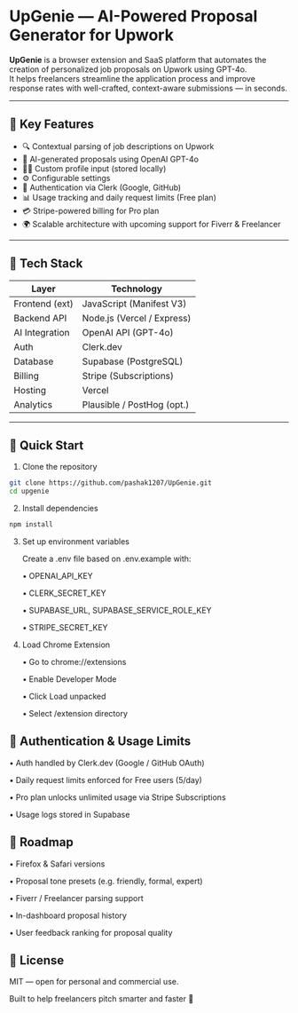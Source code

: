 # UpGenie — AI-Powered Proposal Generator for Upwork

**UpGenie** is a browser extension and SaaS platform that automates the creation of personalized job proposals on Upwork using GPT-4o.  
It helps freelancers streamline the application process and improve response rates with well-crafted, context-aware submissions — in seconds.

---

## 🔧 Key Features

- 🔍 Contextual parsing of job descriptions on Upwork
- 🤖 AI-generated proposals using OpenAI GPT-4o
- 🧑‍💼 Custom profile input (stored locally)
- ⚙️ Configurable settings
- 🔐 Authentication via Clerk (Google, GitHub)
- 📊 Usage tracking and daily request limits (Free plan)
- 💳 Stripe-powered billing for Pro plan
- 🌍 Scalable architecture with upcoming support for Fiverr & Freelancer

---

## 🧱 Tech Stack

| Layer          | Technology                 |
| -------------- | -------------------------- |
| Frontend (ext) | JavaScript (Manifest V3)   |
| Backend API    | Node.js (Vercel / Express) |
| AI Integration | OpenAI API (GPT-4o)        |
| Auth           | Clerk.dev                  |
| Database       | Supabase (PostgreSQL)      |
| Billing        | Stripe (Subscriptions)     |
| Hosting        | Vercel                     |
| Analytics      | Plausible / PostHog (opt.) |

---

## 🚀 Quick Start

1. Clone the repository

```bash
git clone https://github.com/pashak1207/UpGenie.git
cd upgenie
```

2. Install dependencies

```bash
npm install
```

3. Set up environment variables

   Create a .env file based on .env.example with:

   • OPENAI_API_KEY

   • CLERK_SECRET_KEY

   • SUPABASE_URL, SUPABASE_SERVICE_ROLE_KEY

   • STRIPE_SECRET_KEY

4. Load Chrome Extension

   • Go to chrome://extensions

   • Enable Developer Mode

   • Click Load unpacked

   • Select /extension directory

## 🔐 Authentication & Usage Limits

• Auth handled by Clerk.dev (Google / GitHub OAuth)

• Daily request limits enforced for Free users (5/day)

• Pro plan unlocks unlimited usage via Stripe Subscriptions

• Usage logs stored in Supabase

## 📌 Roadmap

• Firefox & Safari versions

• Proposal tone presets (e.g. friendly, formal, expert)

• Fiverr / Freelancer parsing support

• In-dashboard proposal history

• User feedback ranking for proposal quality

## 📝 License

MIT — open for personal and commercial use.

Built to help freelancers pitch smarter and faster 🚀
